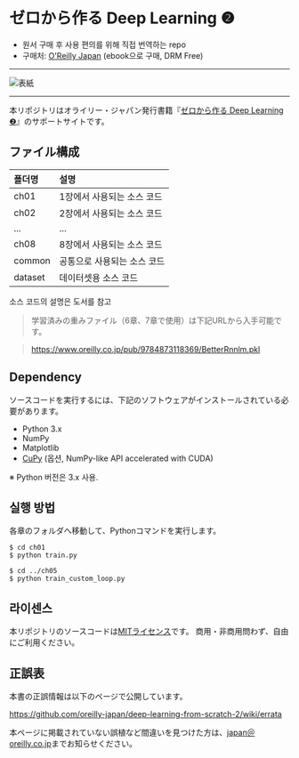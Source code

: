 # ゼロから作る Deep Learning ❷

- 원서 구매 후 사용 편의를 위해 직접 번역하는 repo
- 구매처: [O'Reilly Japan](https://www.oreilly.co.jp/books/9784873118369/) (ebook으로 구매, DRM Free)

---

![表紙](https://raw.githubusercontent.com/oreilly-japan/deep-learning-from-scratch-2/images/deep-learning-from-scratch-2.png)

---

本リポジトリはオライリー・ジャパン発行書籍『[ゼロから作る Deep Learning ❷](https://www.oreilly.co.jp/books/9784873118369/)』のサポートサイトです。

## ファイル構成

|폴더명 |설명                         |
|:--        |:--                          |
|ch01       |1장에서 사용되는 소스 코드    |
|ch02       |2장에서 사용되는 소스 코드    |
|...        |...                          |
|ch08       |8장에서 사용되는 소스 코드    |
|common     |공통으로 사용되는 소스 코드   |
|dataset    |데이터셋용 소스 코드 | 

소스 코드의 설명은 도서를 참고

> 学習済みの重みファイル（6章、7章で使用）は下記URLから入手可能です。

> <https://www.oreilly.co.jp/pub/9784873118369/BetterRnnlm.pkl>

## Dependency
ソースコードを実行するには、下記のソフトウェアがインストールされている必要があります。

* Python 3.x
* NumPy
* Matplotlib
* [CuPy](https://github.com/cupy/cupy) (옵션, NumPy-like API accelerated with CUDA)

※ Python 버전은 3.x 사용.

## 실행 방법

各章のフォルダへ移動して、Pythonコマンドを実行します。

```
$ cd ch01
$ python train.py

$ cd ../ch05
$ python train_custom_loop.py
```

## 라이센스

本リポジトリのソースコードは[MITライセンス](http://www.opensource.org/licenses/MIT)です。
商用・非商用問わず、自由にご利用ください。

## 正誤表

本書の正誤情報は以下のページで公開しています。

https://github.com/oreilly-japan/deep-learning-from-scratch-2/wiki/errata

本ページに掲載されていない誤植など間違いを見つけた方は、[japan＠oreilly.co.jp](<mailto:japan＠oreilly.co.jp>)までお知らせください。
